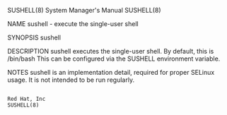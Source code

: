SUSHELL(8)                                                                                 System Manager's Manual                                                                                 SUSHELL(8)



NAME
       sushell - execute the single-user shell

SYNOPSIS
       sushell

DESCRIPTION
       sushell executes the single-user shell. By default, this is /bin/bash This can be configured via the SUSHELL environment variable.

NOTES
       sushell is an implementation detail, required for proper SELinux usage. It is not intended to be run regularly.



                                                                                                 Red Hat, Inc                                                                                      SUSHELL(8)
